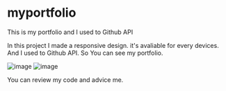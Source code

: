 # myportfolio
This is my portfolio and I used to Github API

In this project I made a responsive design. it's avaliable for every devices. And I used to Github API. So You can see my portfolio.



![image](https://user-images.githubusercontent.com/104033738/182018751-888668f2-01c7-4221-bd7f-1bcf10647e6b.png)
![image](https://user-images.githubusercontent.com/104033738/182018800-c11a6ad8-61a2-4f32-9840-fc9693cec34c.png)



You can review my code and advice me.


